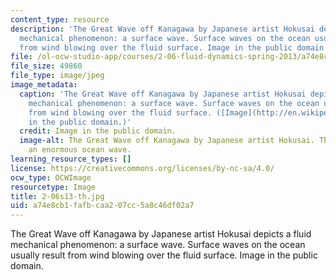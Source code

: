 ```yaml
---
content_type: resource
description: 'The Great Wave off Kanagawa by Japanese artist Hokusai depicts a fluid
  mechanical phenomenon: a surface wave. Surface waves on the ocean usually result
  from wind blowing over the fluid surface. Image in the public domain.'
file: /ol-ocw-studio-app/courses/2-06-fluid-dynamics-spring-2013/a74e8cb1fafbcaa207cc5a8c46df02a7_2-06s13-th.jpg
file_size: 49860
file_type: image/jpeg
image_metadata:
  caption: 'The Great Wave off Kanagawa by Japanese artist Hokusai depicts a fluid
    mechanical phenomenon: a surface wave. Surface waves on the ocean usually result
    from wind blowing over the fluid surface. ([Image](http://en.wikipedia.org/wiki/File:Great_Wave_off_Kanagawa2.jpg)
    in the public domain.)'
  credit: Image in the public domain.
  image-alt: The Great Wave off Kanagawa by Japanese artist Hokusai. The print depicts
    an enormous ocean wave.
learning_resource_types: []
license: https://creativecommons.org/licenses/by-nc-sa/4.0/
ocw_type: OCWImage
resourcetype: Image
title: 2-06s13-th.jpg
uid: a74e8cb1-fafb-caa2-07cc-5a8c46df02a7
---
```

The Great Wave off Kanagawa by Japanese artist Hokusai depicts a fluid mechanical phenomenon: a surface wave. Surface waves on the ocean usually result from wind blowing over the fluid surface. Image in the public domain.
